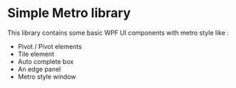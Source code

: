 # Simple Metro library

This library contains some basic WPF UI components with metro style like :
* Pivot / Pivot elements
* Tile element
* Auto complete box
* An edge panel
* Metro style window